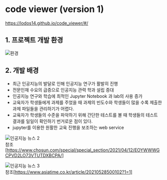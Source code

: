 # code viewer (version 1)

https://lodos14.github.io/code_viewer/#/

## 1. 프로젝트 개발 환경

![환경](https://user-images.githubusercontent.com/81665608/132659202-fb833cf7-59b8-420a-a136-2896a6b5b671.png)

## 2. 개발 배경
- 최근 인공지능의 발달로 인해 인공지능 연구가 활발히 진행
- 전문인재 수요의 급증으로 인공지능 관력 학과 설립 증대
- 인공지능 연구와 학습에 최적인 Jupyter Notebook 과 lab의 사용 증가
- 교육자가 학생들에게 과제를 주었을 때 과제의 빈도수와 학생들이 많을 수록 제출한 과제 파일들을 관리하기가 어렵다.
- 교육자가 학생들의 수준을 파악하기 위해 간단한 테스트를 볼 때 학생들의 테스트 결과를 일일이  확인하기  번거로운 점이 있다.
- jupyter를 이용한 원활한 교육 진행을 보조하는 web service

![인공지능 뉴스 2](https://user-images.githubusercontent.com/81665608/132664981-3f4cc865-bb8c-4193-9d9d-378012eeac30.png)<br>
참조[https://www.chosun.com/special/special_section/2021/04/12/EOYWWWGCPVD2LO73VTUTDXBCPA/]

![인공지능 뉴스 3](https://user-images.githubusercontent.com/81665608/132664988-3eb38aa0-75cb-439a-a448-a2a068afcf34.png)<br>
참조[https://www.asiatime.co.kr/article/20210528500102?1=1]
